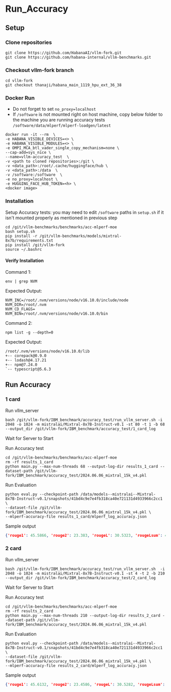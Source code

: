 # Run_Accuracy

## Setup

### Clone repositories
```
git clone https://github.com/HabanaAI/vllm-fork.git
git clone https://github.com/habana-internal/vllm-benchmarks.git
```

### Checkout vllm-fork branch
```
cd vllm-fork
git checkout thanaji/habana_main_1119_hpu_ext_36_38
```

### Docker Run
- Do not forget to set `no_proxy=localhost`
- If `/software` is not mounted right on host machine, copy below folder to the machine you are running accuracy tests `/software/data/mlperf/mlperf-loadgen/latest`
```
docker run -it --rm  \
-e HABANA_VISIBLE_DEVICES=<> \
-e HABANA_VISIBLE_MODULES=<> \
-e OMPI_MCA_btl_vader_single_copy_mechanism=none \
--cap-add=sys_nice \
--name=vllm-accuracy_test  \
-v <path to cloned repositories>:/git \
-v <data_path>:/root/.cache/huggingface/hub \
-v <data_path>:/data  \
-v /software:/software  \
-e no_proxy=localhost \
-e HUGGING_FACE_HUB_TOKEN=<h> \
<docker image>
```

### Installation
Setup Accuracy tests: you may need to edit `/software` paths in `setup.sh` if it isn't mounted properly as mentioned in previous step
```
cd /git/vllm-benchmarks/benchmarks/acc-mlperf-moe
bash setup.sh
pip install -r /git/vllm-benchmarks/models/mixtral-8x7b/requirements.txt
pip install /git/vllm-fork
source ~/.bashrc
```

#### Verify Installation

Command 1:
```
env | grep NVM
```
Expected Output:
```text
NVM_INC=/root/.nvm/versions/node/v16.10.0/include/node
NVM_DIR=/root/.nvm
NVM_CD_FLAGS=
NVM_BIN=/root/.nvm/versions/node/v16.10.0/bin
```

Command 2:
```
npm list -g --depth=0
```
Expected Output:
```text
/root/.nvm/versions/node/v16.10.0/lib
+-- corepack@0.9.0
+-- lodash@4.17.21
+-- npm@7.24.0
`-- typescript@5.6.3
```


## Run Accuracy

### 1 card

Run vllm_server
```
bash /git/vllm-fork/IBM_benchmark/accuracy_test/run_vllm_server.sh -i 2048 -o 1024 -m mistralai/Mixtral-8x7B-Instruct-v0.1 -st 80 -t 1 -b 68 --output_dir /git/vllm-fork/IBM_benchmark/accuracy_test/1_card_log
```

Wait for Server to Start

Run Accuracy test
```
cd /git/vllm-benchmarks/benchmarks/acc-mlperf-moe
rm -rf results_1_card
python main.py --max-num-threads 68 --output-log-dir results_1_card --dataset-path /git/vllm-fork/IBM_benchmark/accuracy_test/2024.06.06_mixtral_15k_v4.pkl
```

Run Evaluation
```
python eval.py --checkpoint-path /data/models--mistralai--Mixtral-8x7B-Instruct-v0.1/snapshots/41bd4c9e7e4fb318ca40e721131d4933966c2cc1 \
--dataset-file /git/vllm-fork/IBM_benchmark/accuracy_test/2024.06.06_mixtral_15k_v4.pkl \
--mlperf-accuracy-file results_1_card/mlperf_log_accuracy.json
```

Sample output
```json
{'rouge1': 45.5866, 'rouge2': 23.383, 'rougeL': 30.5323, 'rougeLsum': 42.5677, 'gsm8k': 72.04, 'mbxp': 59.58, 'gen_len': 4257309, 'gen_num': 15000, 'gen_tok_len': 2189320, 'tokens_per_sample': 146.0, 'performance': 0, 'accuracy': 97.64}
```


### 2 card

Run vllm_server
```
bash /git/vllm-fork/IBM_benchmark/accuracy_test/run_vllm_server.sh  -i 2048 -o 1024 -m mistralai/Mixtral-8x7B-Instruct-v0.1 -st 4 -t 2 -b 210 --output_dir /git/vllm-fork/IBM_benchmark/accuracy_test/2_card_log
```

Wait for Server to Start

Run Accuracy test
```
cd /git/vllm-benchmarks/benchmarks/acc-mlperf-moe
rm -rf results_2_card
python main.py --max-num-threads 210 --output-log-dir results_2_card --dataset-path /git/vllm-fork/IBM_benchmark/accuracy_test/2024.06.06_mixtral_15k_v4.pkl
```

Run Evaluation
```
python eval.py --checkpoint-path /data/models--mistralai--Mixtral-8x7B-Instruct-v0.1/snapshots/41bd4c9e7e4fb318ca40e721131d4933966c2cc1 \
--dataset-file /git/vllm-fork/IBM_benchmark/accuracy_test/2024.06.06_mixtral_15k_v4.pkl \
--mlperf-accuracy-file results_2_card/mlperf_log_accuracy.json
```

Sample output
```json
{'rouge1': 45.6132, 'rouge2': 23.4586, 'rougeL': 30.5282, 'rougeLsum': 42.5815, 'gsm8k': 71.7, 'mbxp': 60.02, 'gen_len': 4258818, 'gen_num': 15000, 'gen_tok_len': 2189580, 'tokens_per_sample': 146.0, 'performance': 0, 'accuracy': 97.18}
```